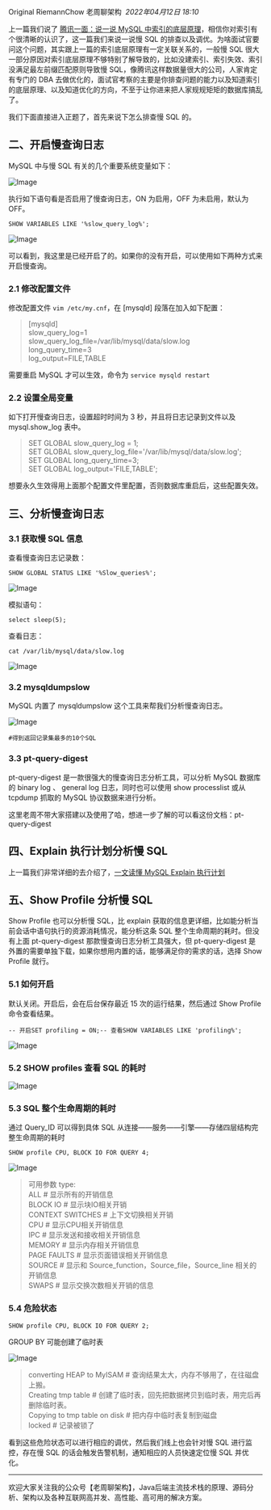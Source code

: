 Original RiemannChow 老周聊架构  _2022年04月12日 18:10_

上一篇我们说了 [腾讯一面：说一说 MySQL 中索引的底层原理](http://mp.weixin.qq.com/s?__biz=Mzg3NDA1MTgwNA==&mid=2247486672&idx=1&sn=e8669594be3129b4010cbce266fb11cf&chksm=ced7ed63f9a06475e64176b0991eac19d61183f0ae6fbf36c277a4504b660db892f5994e0986&scene=21#wechat_redirect)，相信你对索引有个很清晰的认识了，这一篇我们来说一说慢 SQL 的排查以及调优。为啥面试官要问这个问题，其实跟上一篇的索引底层原理有一定关联关系的，一般慢 SQL 很大一部分原因对索引底层原理不够特别了解导致的，比如没建索引、索引失效、索引没满足最左前缀匹配原则导致慢 SQL，像腾讯这样数据量很大的公司，人家肯定有专门的 DBA 去做优化的，面试官考察的主要是你排查问题的能力以及知道索引的底层原理、以及知道优化的方向，不至于让你进来把人家规规矩矩的数据库搞乱了。

我们下面直接进入正题了，首先来说下怎么排查慢 SQL 的。

## 二、开启慢查询日志

MySQL 中与慢 SQL 有关的几个重要系统变量如下：

![Image](https://mmbiz.qpic.cn/mmbiz_png/80icw67Ot0qK3Vdlx1ibmHSoWvakf5Xous0ycO2oiconQnicpjTLDxDl9QNBxJDny0h3x28jWD3LuROBpkJPuBtv6Q/640?wx_fmt=png&tp=webp&wxfrom=5&wx_lazy=1&wx_co=1)

执行如下语句看是否启用了慢查询日志，ON 为启用，OFF 为未启用，默认为 OFF。

```
SHOW VARIABLES LIKE '%slow_query_log%';
```

  

  
![Image](https://mmbiz.qpic.cn/mmbiz_png/80icw67Ot0qK3Vdlx1ibmHSoWvakf5Xousl5PWI0aJKdD544WvSGvwJ4o1VhC5KPCF6k3WgOoW8M76WwDCmd33zQ/640?wx_fmt=png&tp=webp&wxfrom=5&wx_lazy=1&wx_co=1 "在这里插入图片描述")

可以看到，我这里是已经开启了的。如果你的没有开启，可以使用如下两种方式来开启慢查询。

### 2.1 修改配置文件

修改配置文件 `vim /etc/my.cnf`，在 [mysqld] 段落在加入如下配置：

> [mysqld]  
> slow_query_log=1  
> slow_query_log_file=/var/lib/mysql/data/slow.log  
> long_query_time=3  
> log_output=FILE,TABLE

需要重启 MySQL 才可以生效，命令为 `service mysqld restart`

### 2.2 设置全局变量

如下打开慢查询日志，设置超时时间为 3 秒，并且将日志记录到文件以及 mysql.show_log 表中。

> SET GLOBAL slow_query_log = 1;  
> SET GLOBAL slow_query_log_file='/var/lib/mysql/data/slow.log';  
> SET GLOBAL long_query_time=3;  
> SET GLOBAL log_output='FILE,TABLE';

想要永久生效得用上面那个配置文件里配置，否则数据库重启后，这些配置失效。

## 三、分析慢查询日志

### 3.1 获取慢 SQL 信息

查看慢查询日志记录数：

```
SHOW GLOBAL STATUS LIKE '%Slow_queries%';
```

  

![Image](https://mmbiz.qpic.cn/mmbiz_png/80icw67Ot0qK3Vdlx1ibmHSoWvakf5XousZcF3aoAtq24LFacnlBvINSABXX6vz1hOEEvecljsyhyMmoic0Sw5GIA/640?wx_fmt=png&tp=webp&wxfrom=5&wx_lazy=1&wx_co=1 "在这里插入图片描述")

模拟语句：

```
select sleep(5);
```

查看日志：

```
cat /var/lib/mysql/data/slow.log
```

  

  
![Image](https://mmbiz.qpic.cn/mmbiz_png/80icw67Ot0qK3Vdlx1ibmHSoWvakf5XousF1L342lYVpErPosfVBXF8ghw7XLFS8xvIjNOnSXJCmY6GTvnRa6KLA/640?wx_fmt=png&tp=webp&wxfrom=5&wx_lazy=1&wx_co=1 "在这里插入图片描述")

### 3.2 mysqldumpslow

MySQL 内置了 mysqldumpslow 这个工具来帮我们分析慢查询日志。

![Image](https://mmbiz.qpic.cn/mmbiz_png/80icw67Ot0qK3Vdlx1ibmHSoWvakf5XousHF3QSGXgib4XDF31zo8dyJYibhB7xWO4xjHvcFNicphGsNSKd7jiap2zbA/640?wx_fmt=png&tp=webp&wxfrom=5&wx_lazy=1&wx_co=1 "在这里插入图片描述")

  

```
#得到返回记录集最多的10个SQL
```

### 3.3 pt-query-digest

pt-query-digest 是一款很强大的慢查询日志分析工具，可以分析 MySQL 数据库的 binary log 、 general log 日志，同时也可以使用 show processlist 或从 tcpdump 抓取的 MySQL 协议数据来进行分析。

这里老周不带大家搭建以及使用了哈，想进一步了解的可以看这份文档：pt-query-digest

## 四、Explain 执行计划分析慢 SQL

上一篇我们非常详细的去介绍了，[一文读懂 MySQL Explain 执行计划](http://mp.weixin.qq.com/s?__biz=Mzg3NDA1MTgwNA==&mid=2247486681&idx=1&sn=4ef5e901a89db01a48df10af5760bc26&chksm=ced7ed6af9a0647c811d0fddfadb00e3ebe226629d1aa94a9c7e2fc7e1ecd183194761a12c93&scene=21#wechat_redirect)

## 五、Show Profile 分析慢 SQL

Show Profile 也可以分析慢 SQL，比 explain 获取的信息更详细，比如能分析当前会话中语句执行的资源消耗情况，能分析这条 SQL 整个生命周期的耗时。但没有上面 pt-query-digest 那款慢查询日志分析工具强大，但 pt-query-digest 是外置的需要单独下载，如果你想用内置的话，能够满足你的需求的话，选择 Show Profile 就行。

### 5.1 如何开启

默认关闭。开启后，会在后台保存最近 15 次的运行结果，然后通过 Show Profile 命令查看结果。

```
-- 开启SET profiling = ON;-- 查看SHOW VARIABLES LIKE 'profiling%';
```

  
![Image](https://mmbiz.qpic.cn/mmbiz_png/80icw67Ot0qK3Vdlx1ibmHSoWvakf5XousgEa9Lyj4k20pBxdc2YqYMjS10DTxyTNicoiaaOlXuvQpUlnvQU8WUgHw/640?wx_fmt=png&tp=webp&wxfrom=5&wx_lazy=1&wx_co=1 "在这里插入图片描述")

### 5.2 SHOW profiles 查看 SQL 的耗时

![Image](https://mmbiz.qpic.cn/mmbiz_png/80icw67Ot0qK3Vdlx1ibmHSoWvakf5XousJx3ggKnLG85bDNoAryvbAwqU5aQ6xFw3h0fNavWfVia9YYZOWWsPYdQ/640?wx_fmt=png&tp=webp&wxfrom=5&wx_lazy=1&wx_co=1 "在这里插入图片描述")

### 5.3 SQL 整个生命周期的耗时

通过 Query_ID 可以得到具体 SQL 从连接——服务——引擎——存储四层结构完整生命周期的耗时

```
SHOW profile CPU, BLOCK IO FOR QUERY 4;
```

  

  
![Image](https://mmbiz.qpic.cn/mmbiz_png/80icw67Ot0qK3Vdlx1ibmHSoWvakf5Xous3xJ516D9MAal16PVoOUGbMKEauDMxWIQWSCLqIibUYAOnNpN2dMwfkg/640?wx_fmt=png&tp=webp&wxfrom=5&wx_lazy=1&wx_co=1 "在这里插入图片描述")

  

> 可用参数 type:  
> ALL # 显示所有的开销信息  
> BLOCK IO # 显示块IO相关开销  
> CONTEXT SWITCHES # 上下文切换相关开销  
> CPU # 显示CPU相关开销信息  
> IPC # 显示发送和接收相关开销信息  
> MEMORY # 显示内存相关开销信息  
> PAGE FAULTS # 显示页面错误相关开销信息  
> SOURCE # 显示和 Source_function，Source_file，Source_line 相关的开销信息  
> SWAPS # 显示交换次数相关开销的信息

### 5.4 危险状态

```
SHOW profile CPU, BLOCK IO FOR QUERY 2;
```

GROUP BY 可能创建了临时表

![Image](https://mmbiz.qpic.cn/mmbiz_png/80icw67Ot0qK3Vdlx1ibmHSoWvakf5XouswkcrjBgptUDFzF5NC8XFyUQzicdDnL2iaegcNqdx3KWWficV9El5X8Qcw/640?wx_fmt=png&tp=webp&wxfrom=5&wx_lazy=1&wx_co=1 "在这里插入图片描述")

  

> converting HEAP to MyISAM # 查询结果太大，内存不够用了，在往磁盘上搬。  
> Creating tmp table # 创建了临时表，回先把数据拷贝到临时表，用完后再删除临时表。  
> Copying to tmp table on disk # 把内存中临时表复制到磁盘  
> locked # 记录被锁了

看到这些危险状态可以进行相应的调优，然后我们线上也会针对慢 SQL 进行监控，存在慢 SQL 的话会触发告警机制，通知相应的人员快速定位慢 SQL 并优化。

---

欢迎大家关注我的公众号【老周聊架构】，Java后端主流技术栈的原理、源码分析、架构以及各种互联网高并发、高性能、高可用的解决方案。